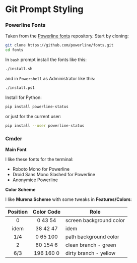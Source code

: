 # Git Prompt Styling

### Powerline Fonts

Taken from the [Powerline fonts](https://github.com/powerline/fonts) repository. Start by cloning:

```bash
git clone https://github.com/powerline/fonts.git
cd fonts
```

In `bash` prompt install the fonts like this:

```bash
./install.sh
```

and in `Powershell` as Administrator like this:

```bash
./install.ps1
```

Install for Python:

```bash
pip install powerline-status
```

or just for the current user:

```bash
pip install --user powerline-status
```

### Cmder

**Main Font**

I like these fonts for the terminal:

*   Roboto Mono for Powerline
*   Droid Sans Mono Slashed for Powerline
*   Anonymice Powerline

**Color Scheme**

I like **Murena Scheme** with some tweaks in **Features/Colors**:

| Position | Color Code  | Role                    |
| :------: | :---------: | ----------------------- |
| 0        | 0 43 54     | screen background color |
| idem     | 38 42 47    | idem                    |
| 1/4      | 0 65 100    | path background color   |
| 2        | 60 154 6    | clean branch - green    |
| 6/3      | 196 160 0   | dirty branch - yellow   |
